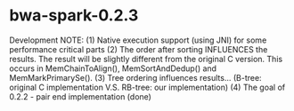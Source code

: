 bwa-spark-0.2.3
===============
Development NOTE:
(1) Native execution support (using JNI) for some performance critical parts
(2) The order after sorting INFLUENCES the results. The result will be slightly different from the original C version.
    This occurs in MemChainToAlign(), MemSortAndDedup() and MemMarkPrimarySe().
(3) Tree ordering influences results... (B-tree: original C implementation  V.S. RB-tree: our implementation)
(4) The goal of 0.2.2 - pair end implementation (done)
